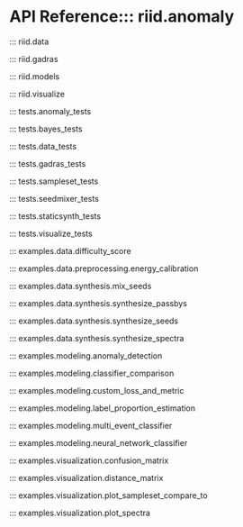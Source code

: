 # API Reference::: riid.anomaly

::: riid.data

::: riid.gadras

::: riid.models

::: riid.visualize

::: tests.anomaly_tests

::: tests.bayes_tests

::: tests.data_tests

::: tests.gadras_tests

::: tests.sampleset_tests

::: tests.seedmixer_tests

::: tests.staticsynth_tests

::: tests.visualize_tests

::: examples.data.difficulty_score

::: examples.data.preprocessing.energy_calibration

::: examples.data.synthesis.mix_seeds

::: examples.data.synthesis.synthesize_passbys

::: examples.data.synthesis.synthesize_seeds

::: examples.data.synthesis.synthesize_spectra

::: examples.modeling.anomaly_detection

::: examples.modeling.classifier_comparison

::: examples.modeling.custom_loss_and_metric

::: examples.modeling.label_proportion_estimation

::: examples.modeling.multi_event_classifier

::: examples.modeling.neural_network_classifier

::: examples.visualization.confusion_matrix

::: examples.visualization.distance_matrix

::: examples.visualization.plot_sampleset_compare_to

::: examples.visualization.plot_spectra

